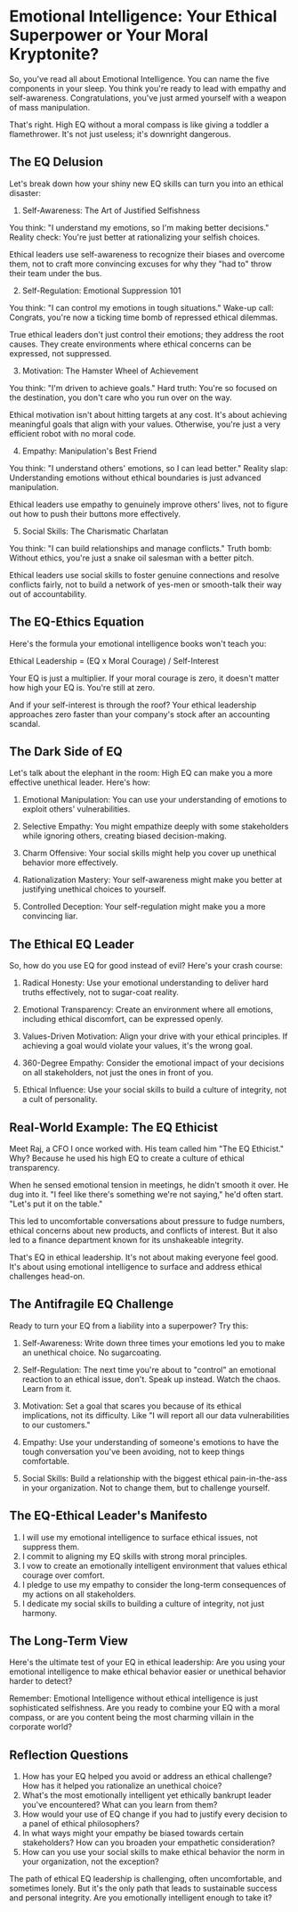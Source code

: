 # Emotional Intelligence: Your Ethical Superpower or Your Moral Kryptonite?

So, you've read all about Emotional Intelligence. You can name the five components in your sleep. You think you're ready to lead with empathy and self-awareness. Congratulations, you've just armed yourself with a weapon of mass manipulation.

That's right. High EQ without a moral compass is like giving a toddler a flamethrower. It's not just useless; it's downright dangerous.

## The EQ Delusion

Let's break down how your shiny new EQ skills can turn you into an ethical disaster:

1. Self-Awareness: The Art of Justified Selfishness

You think: "I understand my emotions, so I'm making better decisions."
Reality check: You're just better at rationalizing your selfish choices.

Ethical leaders use self-awareness to recognize their biases and overcome them, not to craft more convincing excuses for why they "had to" throw their team under the bus.

2. Self-Regulation: Emotional Suppression 101

You think: "I can control my emotions in tough situations."
Wake-up call: Congrats, you're now a ticking time bomb of repressed ethical dilemmas.

True ethical leaders don't just control their emotions; they address the root causes. They create environments where ethical concerns can be expressed, not suppressed.

3. Motivation: The Hamster Wheel of Achievement

You think: "I'm driven to achieve goals."
Hard truth: You're so focused on the destination, you don't care who you run over on the way.

Ethical motivation isn't about hitting targets at any cost. It's about achieving meaningful goals that align with your values. Otherwise, you're just a very efficient robot with no moral code.

4. Empathy: Manipulation's Best Friend

You think: "I understand others' emotions, so I can lead better."
Reality slap: Understanding emotions without ethical boundaries is just advanced manipulation.

Ethical leaders use empathy to genuinely improve others' lives, not to figure out how to push their buttons more effectively.

5. Social Skills: The Charismatic Charlatan

You think: "I can build relationships and manage conflicts."
Truth bomb: Without ethics, you're just a snake oil salesman with a better pitch.

Ethical leaders use social skills to foster genuine connections and resolve conflicts fairly, not to build a network of yes-men or smooth-talk their way out of accountability.

## The EQ-Ethics Equation

Here's the formula your emotional intelligence books won't teach you:

Ethical Leadership = (EQ x Moral Courage) / Self-Interest

Your EQ is just a multiplier. If your moral courage is zero, it doesn't matter how high your EQ is. You're still at zero.

And if your self-interest is through the roof? Your ethical leadership approaches zero faster than your company's stock after an accounting scandal.

## The Dark Side of EQ

Let's talk about the elephant in the room: High EQ can make you a more effective unethical leader. Here's how:

1. Emotional Manipulation: You can use your understanding of emotions to exploit others' vulnerabilities.

2. Selective Empathy: You might empathize deeply with some stakeholders while ignoring others, creating biased decision-making.

3. Charm Offensive: Your social skills might help you cover up unethical behavior more effectively.

4. Rationalization Mastery: Your self-awareness might make you better at justifying unethical choices to yourself.

5. Controlled Deception: Your self-regulation might make you a more convincing liar.

## The Ethical EQ Leader

So, how do you use EQ for good instead of evil? Here's your crash course:

1. Radical Honesty: Use your emotional understanding to deliver hard truths effectively, not to sugar-coat reality.

2. Emotional Transparency: Create an environment where all emotions, including ethical discomfort, can be expressed openly.

3. Values-Driven Motivation: Align your drive with your ethical principles. If achieving a goal would violate your values, it's the wrong goal.

4. 360-Degree Empathy: Consider the emotional impact of your decisions on all stakeholders, not just the ones in front of you.

5. Ethical Influence: Use your social skills to build a culture of integrity, not a cult of personality.

## Real-World Example: The EQ Ethicist

Meet Raj, a CFO I once worked with. His team called him "The EQ Ethicist." Why? Because he used his high EQ to create a culture of ethical transparency.

When he sensed emotional tension in meetings, he didn't smooth it over. He dug into it. "I feel like there's something we're not saying," he'd often start. "Let's put it on the table."

This led to uncomfortable conversations about pressure to fudge numbers, ethical concerns about new products, and conflicts of interest. But it also led to a finance department known for its unshakeable integrity.

That's EQ in ethical leadership. It's not about making everyone feel good. It's about using emotional intelligence to surface and address ethical challenges head-on.

## The Antifragile EQ Challenge

Ready to turn your EQ from a liability into a superpower? Try this:

1. Self-Awareness: Write down three times your emotions led you to make an unethical choice. No sugarcoating.

2. Self-Regulation: The next time you're about to "control" an emotional reaction to an ethical issue, don't. Speak up instead. Watch the chaos. Learn from it.

3. Motivation: Set a goal that scares you because of its ethical implications, not its difficulty. Like "I will report all our data vulnerabilities to our customers."

4. Empathy: Use your understanding of someone's emotions to have the tough conversation you've been avoiding, not to keep things comfortable.

5. Social Skills: Build a relationship with the biggest ethical pain-in-the-ass in your organization. Not to change them, but to challenge yourself.

## The EQ-Ethical Leader's Manifesto

1. I will use my emotional intelligence to surface ethical issues, not suppress them.
2. I commit to aligning my EQ skills with strong moral principles.
3. I vow to create an emotionally intelligent environment that values ethical courage over comfort.
4. I pledge to use my empathy to consider the long-term consequences of my actions on all stakeholders.
5. I dedicate my social skills to building a culture of integrity, not just harmony.

## The Long-Term View

Here's the ultimate test of your EQ in ethical leadership: Are you using your emotional intelligence to make ethical behavior easier or unethical behavior harder to detect?

Remember: Emotional Intelligence without ethical intelligence is just sophisticated selfishness. Are you ready to combine your EQ with a moral compass, or are you content being the most charming villain in the corporate world?

## Reflection Questions

1. How has your EQ helped you avoid or address an ethical challenge? How has it helped you rationalize an unethical choice?
2. What's the most emotionally intelligent yet ethically bankrupt leader you've encountered? What can you learn from them?
3. How would your use of EQ change if you had to justify every decision to a panel of ethical philosophers?
4. In what ways might your empathy be biased towards certain stakeholders? How can you broaden your empathetic consideration?
5. How can you use your social skills to make ethical behavior the norm in your organization, not the exception?

The path of ethical EQ leadership is challenging, often uncomfortable, and sometimes lonely. But it's the only path that leads to sustainable success and personal integrity. Are you emotionally intelligent enough to take it?